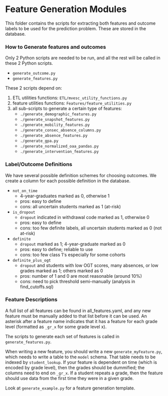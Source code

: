 # Feature Generation Modules

This folder contains the scripts for extracting both features and outcome labels to be used for the prediction problem.
These are stored in the database.

### How to Generate features and outcomes
Only 2 Python scripts are needed to be run, and all the rest will be called in these 2 Python scripts.
 * `generate_outcome.py`
 * `generate_features.py`

These 2 scripts depend on:
 1. ETL utilities functions: `ETL/mvesc_utility_functions.py`
 2. feature utilities functions: `Features/feature_utilities.py`
 3. all sub-scripts to generate a certain type of features:
    * `./generate_demographic_features.py`
    * `./generate_snapshot_features.py`
    * `./generate_mobility_features.py`
    * `./generate_consec_absence_columns.py`
    * `./generate_absence_features.py`
    * `./generate_gpa.py`
    * `./generate_normalized_oaa_pandas.py`
    * `./generate_intervention_features.py`

### Label/Outcome Definitions

We have several possible definition schemes for choosing outcomes. We create a column for each possible definition in the database.
 * `not_on_time`
    - 4-year-graduates marked as 0, otherwise 1
    - pros: easy to define
    - cons: all uncertain students marked as 1 (at-risk)
 * `is_dropout`
    - `dropout` indicated in withdrawal code marked as 1, otherwise 0
    - pros: easy to define
    - cons: too few definite labels, all uncertain students marked as 0 (not at-risk)
 * `definite`
    - `dropout` marked as 1; 4-year-graduate marked as 0
    - pros: easy to define; reliable to use
    - cons: too few class 1's especially for some cohorts
 * `definite_plus_ogt`
    - `dropout` and students with low OGT scores, many absences, or low grades marked as 1; others marked as 0
    - pros: number of 1 and 0 are most reasonable (around 10%)
    - cons: need to pick threshold semi-manually (analysis in find_cutoffs.sql)

### Feature Descriptions
A full list of all features can be found in all_features.yaml, and any new feature must be manually added to that list before it can be used.
An asterisk after a feature name indicates that it has a feature for each grade level (formatted as `_gr_x` for some grade level x).

The scripts to generate each set of features is called in `generate_features.py`.

When writing a new feature, you should write a new `generate_myFeature.py`, which needs to write a table to the `model` schema. That table needs to be indexed by `student_lookup`. If your feature is dependent on time (which is encoded by grade level), then the grades should be dummified; the columns need to end on `_gr_x`. If a student repeats a grade, then the feature should use data from the first time they were in a given grade.

Look at `generate_example.py` for a feature generation template.
